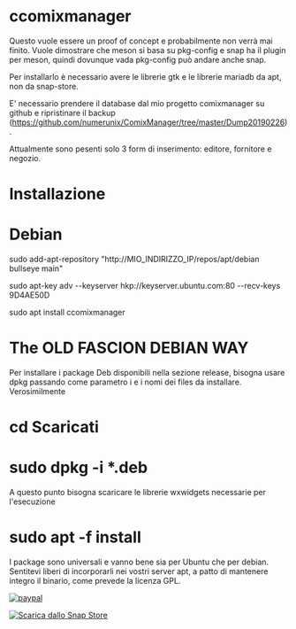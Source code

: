 # ccomixmanager
Questo vuole essere un proof of concept e probabilmente non verrà mai finito. Vuole dimostrare che meson si basa su pkg-config e snap ha il plugin per meson, quindi dovunque vada pkg-config può andare anche snap.

Per installarlo è necessario avere le librerie gtk e le librerie mariadb da apt, non da snap-store.

E' necessario prendere il database dal mio progetto comixmanager su github e ripristinare il backup (https://github.com/numerunix/ComixManager/tree/master/Dump20190226).

Attualmente sono pesenti solo 3 form di inserimento: editore, fornitore e negozio.

# Installazione
# Debian
sudo add-apt-repository "http://MIO_INDIRIZZO_IP/repos/apt/debian bullseye main"

sudo apt-key adv --keyserver hkp://keyserver.ubuntu.com:80 --recv-keys 9D4AE50D

sudo apt install ccomixmanager

# The OLD FASCION DEBIAN WAY
Per installare i package Deb disponibili nella sezione release, bisogna usare dpkg passando come parametro i e i nomi dei files da installare.
Verosimilmente

# cd Scaricati

# sudo dpkg -i *.deb

A questo punto bisogna scaricare le librerie wxwidgets necessarie per l'esecuzione

# sudo apt -f install

I package sono universali e vanno bene sia per Ubuntu che per debian.
Sentitevi liberi di incorporarli nei vostri server apt, a patto di mantenere integro il binario, come prevede la licenza GPL.

[![paypal](https://www.paypalobjects.com/it_IT/IT/i/btn/btn_donateCC_LG.gif)](https://www.paypal.com/cgi-bin/webscr?cmd=_s-xclick&hosted_button_id=H4ZHTFRCETWXG)


[![Scarica dallo Snap Store](https://snapcraft.io/static/images/badges/it/snap-store-black.svg)](https://snapcraft.io/ccomixmanager)
